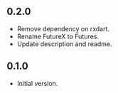 ## 0.2.0

- Remove dependency on rxdart.
- Rename FutureX to Futures.
- Update description and readme.

## 0.1.0

- Initial version.
